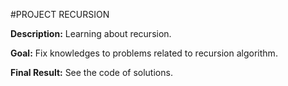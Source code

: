 #PROJECT RECURSION

**Description:** Learning about recursion.

**Goal:** Fix knowledges to problems related to recursion algorithm.

**Final Result:** See the code of solutions.

